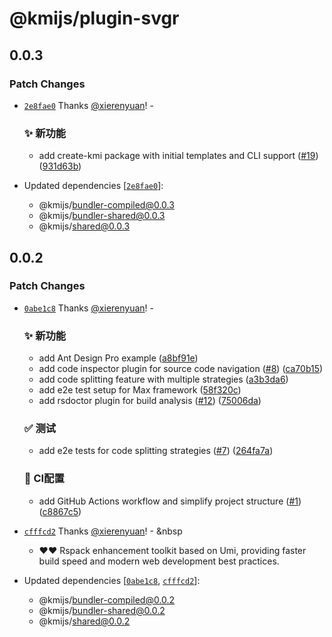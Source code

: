 # @kmijs/plugin-svgr

## 0.0.3

### Patch Changes

- [`2e8fae0`](https://github.com/kmijs/kmi/commit/2e8fae06eaaa0669b74592b8673907279dfdf2e0) Thanks [@xierenyuan](https://github.com/xierenyuan)! - &nbsp;

  ### ✨ 新功能

  - add create-kmi package with initial templates and CLI support ([#19](https://github.com/kmijs/kmi/issues/19)) ([931d63b](https://github.com/kmijs/kmi/commit/931d63b460e2b5934d6bb41841679637adb9a2d7))

- Updated dependencies [[`2e8fae0`](https://github.com/kmijs/kmi/commit/2e8fae06eaaa0669b74592b8673907279dfdf2e0)]:
  - @kmijs/bundler-compiled@0.0.3
  - @kmijs/bundler-shared@0.0.3
  - @kmijs/shared@0.0.3

## 0.0.2

### Patch Changes

- [`0abe1c8`](https://github.com/kmijs/kmi/commit/0abe1c85269ed87bc4c7f42a7eb344f4d18623a1) Thanks [@xierenyuan](https://github.com/xierenyuan)! - &nbsp;

  ### ✨ 新功能

  - add Ant Design Pro example ([a8bf91e](https://github.com/kmijs/kmi/commit/a8bf91e9e4896af23edffa5b2ea0148573aa75f8))
  - add code inspector plugin for source code navigation ([#8](https://github.com/kmijs/kmi/issues/8)) ([ca70b15](https://github.com/kmijs/kmi/commit/ca70b1509e933f27f5c6f95cf0edc830d0688063))
  - add code splitting feature with multiple strategies ([a3b3da6](https://github.com/kmijs/kmi/commit/a3b3da68975b9701377e2b2afaacc9b69ae58b20))
  - add e2e test setup for Max framework ([58f320c](https://github.com/kmijs/kmi/commit/58f320c3843afe840c782a692bff4575eb66dfc8))
  - add rsdoctor plugin for build analysis ([#12](https://github.com/kmijs/kmi/issues/12)) ([75006da](https://github.com/kmijs/kmi/commit/75006da171d5268fdb494c9cdf15496bc2fd1c7a))

  ### ✅ 测试

  - add e2e tests for code splitting strategies ([#7](https://github.com/kmijs/kmi/issues/7)) ([264fa7a](https://github.com/kmijs/kmi/commit/264fa7a908d50d85f3a1a4a3a5e8f5c456358ab8))

  ### 🔧 CI配置

  - add GitHub Actions workflow and simplify project structure ([#1](https://github.com/kmijs/kmi/issues/1)) ([c8867c5](https://github.com/kmijs/kmi/commit/c8867c5324849f441568a5f725c41494c48fdbb0))

- [`cfffcd2`](https://github.com/kmijs/kmi/commit/cfffcd233d8c81f38ee6e34be28d378cb1777438) Thanks [@xierenyuan](https://github.com/xierenyuan)! - &nbsp
  - ❤️❤️ Rspack enhancement toolkit based on Umi, providing faster build speed and modern web development best practices.
- Updated dependencies [[`0abe1c8`](https://github.com/kmijs/kmi/commit/0abe1c85269ed87bc4c7f42a7eb344f4d18623a1), [`cfffcd2`](https://github.com/kmijs/kmi/commit/cfffcd233d8c81f38ee6e34be28d378cb1777438)]:
  - @kmijs/bundler-compiled@0.0.2
  - @kmijs/bundler-shared@0.0.2
  - @kmijs/shared@0.0.2

